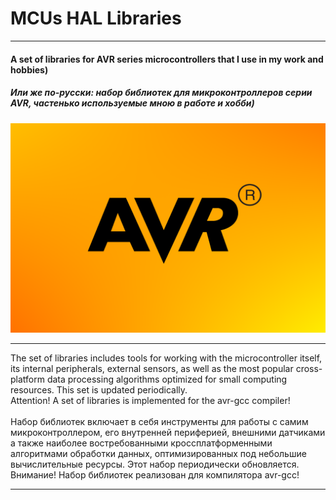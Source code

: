 # MCUs HAL Libraries
___

#### A set of libraries for AVR series microcontrollers that I use in my work and hobbies)

##### Или же по-русски: набор библиотек для микроконтроллеров серии AVR, частенько используемые мною в работе и хобби)

<img src="/resources/logo.png" alt="AVR logo"/>

___
    
The set of libraries includes tools for working with the microcontroller itself, its internal peripherals, external sensors, as well as the most popular cross-platform data processing algorithms optimized for small computing resources. This set is updated periodically.  
Attention! A set of libraries is implemented for the avr-gcc compiler!
<br>
<br>
Набор библиотек включает в себя инструменты для работы с самим микроконтроллером, его внутренней периферией, внешними датчиками а также наиболее востребованными кроссплатформенными алгоритмами обработки данных, оптимизированных под небольшие вычислительные ресурсы. Этот набор периодически обновляется.  
Внимание! Набор библиотек реализован для компилятора avr-gcc!

___
